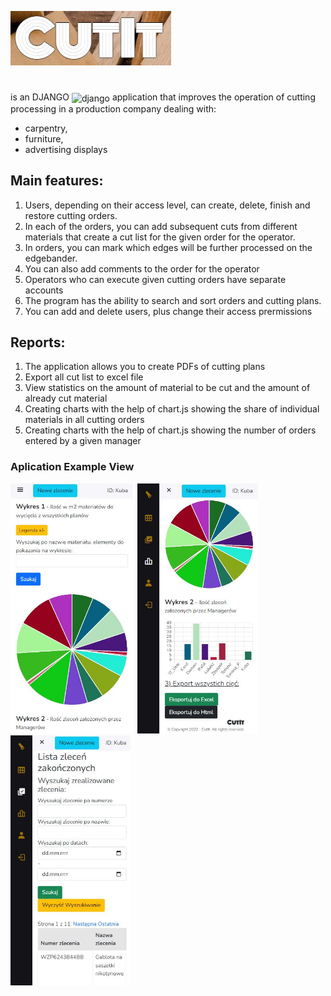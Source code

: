 
![MyImage](https://github.com/Klewiu/CutIt/blob/main/static/CutIt_logo.JPG)
#

is an DJANGO <img src="https://cdn.worldvectorlogo.com/logos/django.svg" alt="django" width="17" height="17" align="center"/>  application that improves the operation of cutting processing in a production company dealing with:
- carpentry, 
- furniture, 
- advertising displays 

## Main features:
1. Users, depending on their access level, can create, delete, finish and restore cutting orders. 
2. In each of the orders, you can add subsequent cuts from different materials that create a cut list for the given order for the operator.
3. In orders, you can mark which edges will be further processed on the edgebander.
4. You can also add comments to the order for the operator
5. Operators who can execute given cutting orders have separate accounts
6. The program has the ability to search and sort orders and cutting plans.
7. You can add and delete users, plus change their access prermissions

## Reports:
1. The application allows you to create PDFs of cutting plans
2. Export all cut list to excel file
3. View statistics on the amount of material to be cut and the amount of already cut material
4. Creating charts with the help of chart.js showing the share of individual materials in all cutting orders
5. Creating charts with the help of chart.js showing the number of orders entered by a given manager

### Aplication Example View
<img src="https://github.com/Klewiu/CutIt/blob/main/static/reports_details_1.JPG" alt="report1" width="auto" height="400" margin="5px" />&nbsp;&nbsp;<img src="https://github.com/Klewiu/CutIt/blob/main/static/reports_details_3.JPG" alt="report3" width="auto" height="400" margin="5px"  />&nbsp;&nbsp;<img src="https://github.com/Klewiu/CutIt/blob/main/static/reports_details_4.JPG" alt="report4" width="auto" height="400" margin="5px" />



